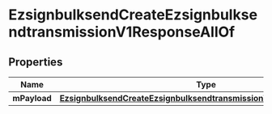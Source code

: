 

# EzsignbulksendCreateEzsignbulksendtransmissionV1ResponseAllOf


## Properties

| Name | Type | Description | Notes |
|------------ | ------------- | ------------- | -------------|
|**mPayload** | [**EzsignbulksendCreateEzsignbulksendtransmissionV1ResponseMPayload**](EzsignbulksendCreateEzsignbulksendtransmissionV1ResponseMPayload.md) |  |  |




